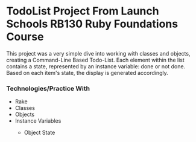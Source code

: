 <h1>TodoList Project From Launch Schools RB130 Ruby Foundations Course</h1>
<p>
  This project was a very simple dive into working with classes and objects, creating a Command-Line Based Todo-List.
  Each element within the list contains a state, represented by an instance variable: done or not done.
  Based on each item's state, the display is generated accordingly.
</p>

<h3>Technologies/Practice With</h3>
<ul>
  <li>Rake</li>
  <li>Classes</li>
  <li>Objects</li>
  <li>Instance Variables</li>
    <ul>
      <li>Object State</li>
    </ul>
  </li>
</ul>
